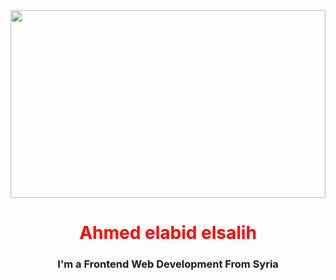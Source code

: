 
 <img src="https://d.top4top.io/p_22721ro5x1.png" width=100% height=300px>
 <h1 align="center" style='color:red'>Ahmed elabid elsalih</h1>
<h3 align="center">I'm a Frontend Web Development From Syria</h3>
<!--
**ahmedelabidelsalih/ahmedelabidelsalih** is a ✨ _special_ ✨ repository because its `README.md` (this file) appears on your GitHub profile.

Here are some ideas to get you started:

- 🔭 I’m currently working on ...
- 🌱 I’m currently learning ...
- 👯 I’m looking to collaborate on ...
- 🤔 I’m looking for help with ...
- 💬 Ask me about ...
- 📫 How to reach me: ...
- 😄 Pronouns: ...
- ⚡ Fun fact: ...
-->
